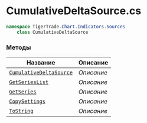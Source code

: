 
# CumulativeDeltaSource.cs
```csharp
namespace TigerTrade.Chart.Indicators.Sources  
    class CumulativeDeltaSource
```

### Методы
| Название | Описание |
| --- | --- |
| [`CumulativeDeltaSource`](./Методы/CumulativeDeltaSource.md) | *Описание* |
| [`GetSeriesList`](./Методы/GetSeriesList.md) | *Описание* |
| [`GetSeries`](./Методы/GetSeries.md) | *Описание* |
| [`CopySettings`](./Методы/CopySettings.md) | *Описание* |
| [`ToString`](./Методы/ToString.md) | *Описание* |
